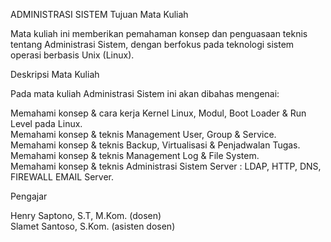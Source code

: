 ADMINISTRASI SISTEM
Tujuan Mata Kuliah

Mata kuliah ini memberikan pemahaman konsep dan penguasaan teknis tentang Administrasi Sistem, dengan berfokus pada teknologi sistem operasi berbasis Unix (Linux).


Deskripsi Mata Kuliah

Pada mata kuliah Administrasi Sistem ini akan dibahas mengenai:
  
Memahami konsep & cara kerja Kernel Linux, Modul, Boot Loader & Run Level pada Linux.  
Memahami konsep & teknis Management User, Group & Service.  
Memahami konsep & teknis Backup, Virtualisasi & Penjadwalan Tugas.  
Memahami konsep & teknis Management Log & File System.  
Memahami konsep & teknis Administrasi Sistem Server : LDAP, HTTP, DNS, FIREWALL EMAIL Server.  

Pengajar

Henry Saptono, S.T, M.Kom. (dosen)  
Slamet Santoso, S.Kom. (asisten dosen)
